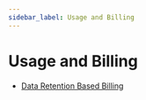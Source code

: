 ```yaml
---
sidebar_label: Usage and Billing
---
```


# Usage and Billing

- [Data Retention Based Billing](./concepts/usage_and_billing/data_retention_billing)
